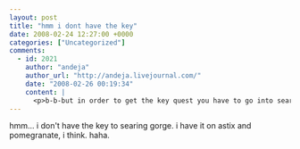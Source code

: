 ```yaml
---
layout: post
title: "hmm i dont have the key"
date: 2008-02-24 12:27:00 +0000
categories: ["Uncategorized"]
comments:
  - id: 2021
    author: "andeja"
    author_url: "http://andeja.livejournal.com/"
    date: "2008-02-26 00:19:34"
    content: |
      <p>b-b-but in order to get the key quest you have to go into searing gorge, right?  I think only one of my toons bothered</p>
---
```


hmm... i don't have the key to searing gorge. i have it on astix and pomegranate, i think. haha.
